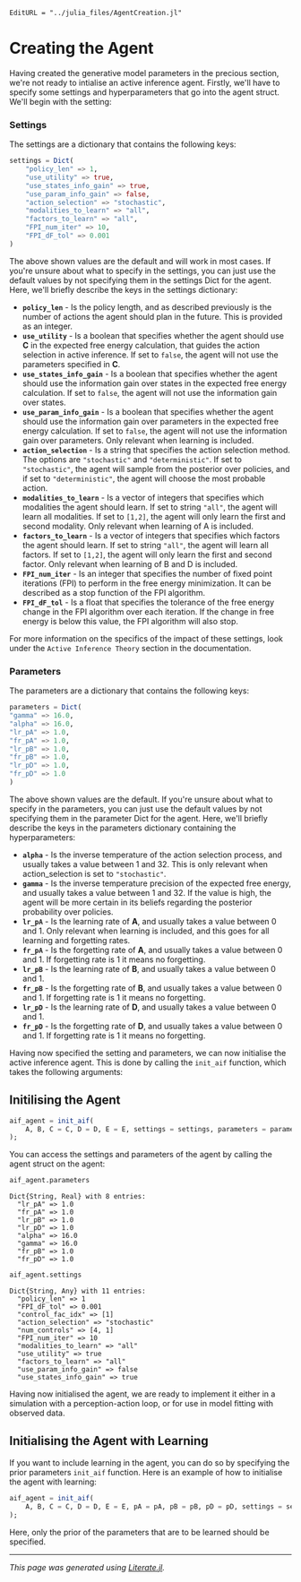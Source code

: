 ```@meta
EditURL = "../julia_files/AgentCreation.jl"
```

# Creating the Agent

Having created the generative model parameters in the precious section, we're not ready to intialise an active inference agent.
Firstly, we'll have to specify some settings and hyperparameters that go into the agent struct. We'll begin with the setting:

### Settings
The settings are a dictionary that contains the following keys:

```julia
settings = Dict(
    "policy_len" => 1,
    "use_utility" => true,
    "use_states_info_gain" => true,
    "use_param_info_gain" => false,
    "action_selection" => "stochastic",
    "modalities_to_learn" => "all",
    "factors_to_learn" => "all",
    "FPI_num_iter" => 10,
    "FPI_dF_tol" => 0.001
)
```

The above shown values are the default and will work in most cases. If you're unsure about what to specify in the settings, you can just use the default values by not specifying them in the settings Dict for the agent.
Here, we'll briefly describe the keys in the settings dictionary:

- **`policy_len`** - Is the policy length, and as described previously is the number of actions the agent should plan in the future. This is provided as an integer.
- **`use_utility`** - Is a boolean that specifies whether the agent should use **C** in the expected free energy calculation, that guides the action selection in active inference. If set to `false`, the agent will not use the parameters specified in **C**.
- **`use_states_info_gain`** - Is a boolean that specifies whether the agent should use the information gain over states in the expected free energy calculation. If set to `false`, the agent will not use the information gain over states.
- **`use_param_info_gain`** - Is a boolean that specifies whether the agent should use the information gain over parameters in the expected free energy calculation. If set to `false`, the agent will not use the information gain over parameters. Only relevant when learning is included.
- **`action_selection`** - Is a string that specifies the action selection method. The options are `"stochastic"` and `"deterministic"`. If set to `"stochastic"`, the agent will sample from the posterior over policies, and if set to `"deterministic"`, the agent will choose the most probable action.
- **`modalities_to_learn`** - Is a vector of integers that specifies which modalities the agent should learn. If set to string `"all"`, the agent will learn all modalities. If set to `[1,2]`, the agent will only learn the first and second modality. Only relevant when learning of A is included.
- **`factors_to_learn`** - Is a vector of integers that specifies which factors the agent should learn. If set to string `"all"`, the agent will learn all factors. If set to `[1,2]`, the agent will only learn the first and second factor. Only relevant when learning of B and D is included.
- **`FPI_num_iter`** - Is an integer that specifies the number of fixed point iterations (FPI) to perform in the free energy minimization. It can be described as a stop function of the FPI algorithm.
- **`FPI_dF_tol`** - Is a float that specifies the tolerance of the free energy change in the FPI algorithm over each iteration. If the change in free energy is below this value, the FPI algorithm will also stop.

For more information on the specifics of the impact of these settings, look under the `Active Inference Theory` section in the documentation.

### Parameters
The parameters are a dictionary that contains the following keys:

```julia
parameters = Dict(
"gamma" => 16.0,
"alpha" => 16.0,
"lr_pA" => 1.0,
"fr_pA" => 1.0,
"lr_pB" => 1.0,
"fr_pB" => 1.0,
"lr_pD" => 1.0,
"fr_pD" => 1.0
)
```

The above shown values are the default. If you're unsure about what to specify in the parameters, you can just use the default values by not specifying them in the parameter Dict for the agent.
Here, we'll briefly describe the keys in the parameters dictionary containing the hyperparameters:
- **`alpha`** - Is the inverse temperature of the action selection process, and usually takes a value between 1 and 32. This is only relevant when action_selection is set to `"stochastic"`.
- **`gamma`** - Is the inverse temperature precision of the expected free energy, and usually takes a value between 1 and 32. If the value is high, the agent will be more certain in its beliefs regarding the posterior probability over policies.
- **`lr_pA`** - Is the learning rate of **A**, and usually takes a value between 0 and 1. Only relevant when learning is included, and this goes for all learning and forgetting rates.
- **`fr_pA`** - Is the forgetting rate of **A**, and usually takes a value between 0 and 1. If forgetting rate is 1 it means no forgetting.
- **`lr_pB`** - Is the learning rate of **B**, and usually takes a value between 0 and 1.
- **`fr_pB`** - Is the forgetting rate of **B**, and usually takes a value between 0 and 1. If forgetting rate is 1 it means no forgetting.
- **`lr_pD`** - Is the learning rate of **D**, and usually takes a value between 0 and 1.
- **`fr_pD`** - Is the forgetting rate of **D**, and usually takes a value between 0 and 1. If forgetting rate is 1 it means no forgetting.

Having now specified the setting and parameters, we can now initialise the active inference agent. This is done by calling the `init_aif` function, which takes the following arguments:

## Initilising the Agent

```julia
aif_agent = init_aif(
    A, B, C = C, D = D, E = E, settings = settings, parameters = parameters, verbose = false
);
```

You can access the settings and parameters of the agent by calling the agent struct on the agent:

```julia
aif_agent.parameters
```

````
Dict{String, Real} with 8 entries:
  "lr_pA" => 1.0
  "fr_pA" => 1.0
  "lr_pB" => 1.0
  "lr_pD" => 1.0
  "alpha" => 16.0
  "gamma" => 16.0
  "fr_pB" => 1.0
  "fr_pD" => 1.0
````

```julia
aif_agent.settings
```

````
Dict{String, Any} with 11 entries:
  "policy_len" => 1
  "FPI_dF_tol" => 0.001
  "control_fac_idx" => [1]
  "action_selection" => "stochastic"
  "num_controls" => [4, 1]
  "FPI_num_iter" => 10
  "modalities_to_learn" => "all"
  "use_utility" => true
  "factors_to_learn" => "all"
  "use_param_info_gain" => false
  "use_states_info_gain" => true
````

Having now initialised the agent, we are ready to implement it either in a simulation with a perception-action loop, or for use in model fitting with observed data.

## Initialising the Agent with Learning
If you want to include learning in the agent, you can do so by specifying the prior parameters `init_aif` function. Here is an example of how to initialise the agent with learning:

```julia
aif_agent = init_aif(
    A, B, C = C, D = D, E = E, pA = pA, pB = pB, pD = pD, settings = settings, parameters = parameters, verbose = false
);
```

Here, only the prior of the parameters that are to be learned should be specified.

---

*This page was generated using [Literate.jl](https://github.com/fredrikekre/Literate.jl).*

